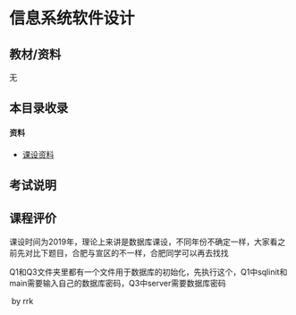 # 信息系统软件设计

## 教材/资料

无



## 本目录收录

#### 资料

- [课设资料](https://github.com/sunshineclover/HFUT-EISAT-CoursesData/tree/main/%E6%95%99%E6%9D%90%E8%B5%84%E6%96%99%E6%95%B4%E7%90%86/%E5%A4%A7%E4%BA%8C%E4%B8%8B/%E4%BF%A1%E6%81%AF%E7%B3%BB%E7%BB%9F%E8%BD%AF%E4%BB%B6%E8%AE%BE%E8%AE%A1/%E8%AF%BE%E8%AE%BE)



## 考试说明



## 课程评价

课设时间为2019年，理论上来讲是数据库课设，不同年份不确定一样，大家看之前先对比下题目，合肥与宣区的不一样，合肥同学可以再去找找

Q1和Q3文件夹里都有一个文件用于数据库的初始化，先执行这个，Q1中sqlinit和main需要输入自己的数据库密码，Q3中server需要数据库密码

​																																													by rrk

